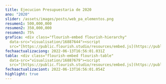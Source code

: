 ```yaml
---
title: Ejecucion Presupuestaria de 2020
ano: "2020"
slider: /assets/images/posts/web_pa_elementos.png
resumen1: 500,000,000
resumen2: 350,000,000
resumen3: 75%
grafica: <div class="flourish-embed flourish-hierarchy"
  data-src="visualisation/​16887644"><script
  src="[https://public.flourish.​studio/resources/embed.js](https://public.flourish.studio/resources/embed.js)"></​script></div>
fechaactualizaciong: 2022-06-13T16:56:01.031Z
tabla: <div class="flourish-embed flourish-table"
  data-src="visualisation/​16887679"><script
  src="[https://public.flourish.​studio/resources/embed.js](https://public.flourish.studio/resources/embed.js)"></​script></div>
fechaactualizaciont: 2022-06-13T16:56:01.054Z
highlight: true
---
```

